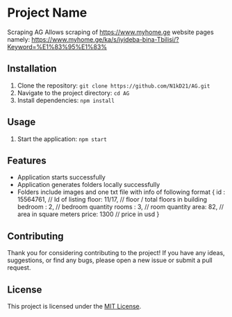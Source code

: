 # Project Name

Scraping AG
Allows scraping of https://www.myhome.ge website pages
namely: https://www.myhome.ge/ka/s/iyideba-bina-Tbilisi/?Keyword=%E1%83%95%E1%83%
## Installation

1. Clone the repository: `git clone https://github.com/N1kD21/AG.git`
2. Navigate to the project directory: `cd AG`
3. Install dependencies: `npm install`

## Usage

1. Start the application: `npm start`

## Features

- Application starts successfully
- Application generates folders locally successfully
- Folders include images and one txt file with info of following format
  {
  id : 15564761, // Id of listing
  floor: 11/17, // floor / total floors in building
  bedroom : 2, // bedroom quantity
  rooms : 3, // room quantity
  area: 82, // area in square meters
  price: 1300 // price in usd
  }

## Contributing

Thank you for considering contributing to the project! If you have any ideas, suggestions, or find any bugs, please open a new issue or submit a pull request.

## License

This project is licensed under the [MIT License](https://opensource.org/licenses/MIT).
